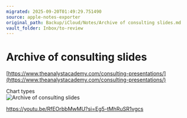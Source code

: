 ```yaml
---
migrated: 2025-09-20T01:49:29.751490
source: apple-notes-exporter
original_path: Backup/iCloud/Notes/Archive of consulting slides.md
vault_folder: Inbox/to-review
---
```

# Archive of consulting slides
[https://www.theanalystacademy.com/consulting-presentations/](https://www.theanalystacademy.com/consulting-presentations/)

Chart types  
![Archive of consulting slides](images/Archive%20of%20consulting%20slides.jpeg)

https://youtu.be/RfEOrbbMwMU?si=Eg5-tMhRuSR1vgcs
